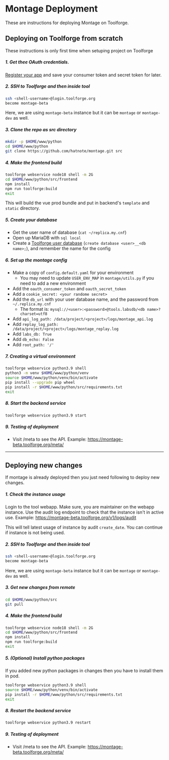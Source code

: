 # Montage Deployment

These are instructions for deploying Montage on Toolforge.

## Deploying on Toolforge from scratch
These instructions is only first time when setuping project on Toolforge

##### 1. Get thee OAuth credentials.
[Register your app](https://meta.wikimedia.org/wiki/Special:OAuthConsumerRegistration/propose) and save your consumer token and secret token for later.

##### 2. SSH to Toolforge and then inside tool
```bash
ssh <shell-username>@login.toolforge.org
become montage-beta
```
Here, we are using `montage-beta` instance but it can be `montage` or `montage-dev` as well.

##### 3. Clone the repo as src directory
```bash
mkdir -p $HOME/www/python
cd $HOME/www/python
git clone https://github.com/hatnote/montage.git src
```

##### 4. Make the frontend build
```bash
toolforge webservice node18 shell -m 2G
cd $HOME/www/python/src/frontend
npm install
npm run toolforge:build
exit
```
This will build the vue prod bundle and put in backend's `template` and `static` directory.

##### 5. Create your database
* Get the user name of database (`cat ~/replica.my.cnf`)
* Open up MariaDB with `sql local`
* Create a [Toolforge user database](https://wikitech.wikimedia.org/wiki/Help:Toolforge/Database#User_databases) (`create database <user>__<db name>;`), and remember the name for the config

##### 6. Set up the montage config
* Make a copy of `config.default.yaml` for your environment
   * You may need to update `USER_ENV_MAP` in `montage/utils.py` if you need to add a new environment
* Add the `oauth_consumer_token` and `oauth_secret_token` 
* Add a `cookie_secret: <your randome secret>`
* Add the `db_url` with your user database name, and the password from `~/.replica.my.cnf`
    * The format is: `mysql://<user>:<password>@tools.labsdb/<db name>?charset=utf8`
* Add `api_log_path: /data/project/<project>/logs/montage_api.log`
* Add `replay_log_path: /data/project/<project>/logs/montage_replay.log`
* Add `labs_db: True`
* Add `db_echo: False`
* Add `root_path: '/'`
 

##### 7. Creating a virtual environment
```bash
toolforge webservice python3.9 shell
python3 -m venv $HOME/www/python/venv
source $HOME/www/python/venv/bin/activate
pip install --upgrade pip wheel
pip install -r $HOME/www/python/src/requirements.txt
exit
```

##### 8. Start the backend service
```bash
toolforge webservice python3.9 start
```

##### 9. Testing of deployment
* Visit /meta to see the API. Example: https://montage-beta.toolforge.org/meta/


---


## Deploying new changes

If montage is already deployed then you just need following to deploy new changes.

##### 1. Check the instance usage
Login to the tool webapp. Make sure, you are maintainer on the webapp instance. Use the audit log endpoint to check that the instance isn't in active use. Example: https://montage-beta.toolforge.org/v1/logs/audit

This will tell latest usage of instance by audit `create_date`. You can continue if instance is not being used.

##### 2. SSH to Toolforge and then inside tool
```bash
ssh <shell-username>@login.toolforge.org
become montage-beta
```
Here, we are using `montage-beta` instance but it can be `montage` or `montage-dev` as well.

##### 3. Get new changes from remote
```bash
cd $HOME/www/python/src
git pull
```

##### 4. Make the frontend build
```bash
toolforge webservice node18 shell -m 2G
cd $HOME/www/python/src/frontend
npm install
npm run toolforge:build
exit
```

##### 5. (Optional) Install python packages
If you added new python packages in changes then you have to install them in pod.
```bash
toolforge webservice python3.9 shell
source $HOME/www/python/venv/bin/activate
pip install -r $HOME/www/python/src/requirements.txt
exit
```

##### 8. Restart the backend service
```bash
toolforge webservice python3.9 restart
```

##### 9. Testing of deployment
* Visit /meta to see the API. Example: https://montage-beta.toolforge.org/meta/